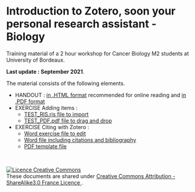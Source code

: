 # Introduction to Zotero, soon your personal research assistant - Biology

Training material of a 2 hour workshop for Cancer Biology M2 students at University of Bordeaux.

**Last update : September 2021**.

The material consists of the following elements.

* HANDOUT : [in .HTML format](https://github.com/fflamerie/zotero_intro_to/blob/cbio/content/zotero_intro_to_M2CBIO_HANDOUT.md) recommended for online reading and [in .PDF format](https://github.com/fflamerie/zotero_intro_to/blob/cbio/content/zotero_intro_to_M2CBIO_HANDOUT.pdf)
* EXERCISE Adding items : 
   * [TEST_RIS.ris file to import](https://github.com/fflamerie/zotero_intro_to/blob/cbio/content/TEST_RIS.ris)
   * [TEST_PDF.pdf file to drag and drop](https://github.com/fflamerie/zotero_intro_to/blob/cbio/content/TEST_PDF.pdf)
 * EXERCISE Citing with Zotero : 
   * [Word exercise file to edit](https://github.com/fflamerie/zotero_intro_to/blob/cbio/content/zotero_citing_M2CBIO_EXERCISE.docx)
   * [Word file including citations and bibliography](https://github.com/fflamerie/zotero_intro_to/blob/cbio/content/zotero_citing_M2CBIO_COR.docx)
   * [PDF template file](https://github.com/fflamerie/zotero_intro_to/blob/cbio/content/zotero_citing_M2CBIO_TEMPLATE.pdf)


</br> 

<a rel="license" href="http://creativecommons.org/licenses/by-sa/3.0/fr/"><img alt="Licence Creative Commons" style="border-width:0" src="https://i.creativecommons.org/l/by-sa/3.0/fr/88x31.png" /></a><br />These documents are shared under  <a rel="license" href="http://creativecommons.org/licenses/by-sa/3.0/fr/"> Creative Commons Attribution -  ShareAlike3.0 France Licence </a>.

